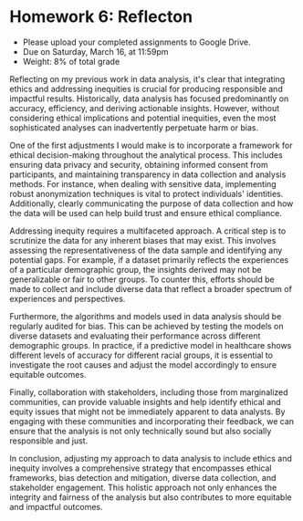 # Homework 6: Reflecton

- Please upload your completed assignments to Google Drive.
- Due on Saturday, March 16, at 11:59pm
- Weight: 8% of total grade

Reflecting on my previous work in data analysis, it's clear that integrating ethics and addressing inequities is crucial for producing responsible and impactful results. Historically, data analysis has focused predominantly on accuracy, efficiency, and deriving actionable insights. However, without considering ethical implications and potential inequities, even the most sophisticated analyses can inadvertently perpetuate harm or bias.

One of the first adjustments I would make is to incorporate a framework for ethical decision-making throughout the analytical process. This includes ensuring data privacy and security, obtaining informed consent from participants, and maintaining transparency in data collection and analysis methods. For instance, when dealing with sensitive data, implementing robust anonymization techniques is vital to protect individuals' identities. Additionally, clearly communicating the purpose of data collection and how the data will be used can help build trust and ensure ethical compliance.

Addressing inequity requires a multifaceted approach. A critical step is to scrutinize the data for any inherent biases that may exist. This involves assessing the representativeness of the data sample and identifying any potential gaps. For example, if a dataset primarily reflects the experiences of a particular demographic group, the insights derived may not be generalizable or fair to other groups. To counter this, efforts should be made to collect and include diverse data that reflect a broader spectrum of experiences and perspectives.

Furthermore, the algorithms and models used in data analysis should be regularly audited for bias. This can be achieved by testing the models on diverse datasets and evaluating their performance across different demographic groups. In practice, if a predictive model in healthcare shows different levels of accuracy for different racial groups, it is essential to investigate the root causes and adjust the model accordingly to ensure equitable outcomes.

Finally, collaboration with stakeholders, including those from marginalized communities, can provide valuable insights and help identify ethical and equity issues that might not be immediately apparent to data analysts. By engaging with these communities and incorporating their feedback, we can ensure that the analysis is not only technically sound but also socially responsible and just.

In conclusion, adjusting my approach to data analysis to include ethics and inequity involves a comprehensive strategy that encompasses ethical frameworks, bias detection and mitigation, diverse data collection, and stakeholder engagement. This holistic approach not only enhances the integrity and fairness of the analysis but also contributes to more equitable and impactful outcomes.